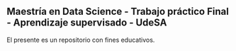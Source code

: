 ## Maestría en Data Science - Trabajo práctico Final - Aprendizaje supervisado - UdeSA

El presente es un repositorio con fines educativos.




